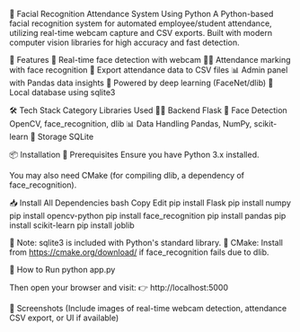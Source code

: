 🧠 Facial Recognition Attendance System Using Python
A Python-based facial recognition system for automated employee/student attendance, utilizing real-time webcam capture and CSV exports. Built with modern computer vision libraries for high accuracy and fast detection.

🚀 Features
🎥 Real-time face detection with webcam
🧑‍💼 Attendance marking with face recognition
📂 Export attendance data to CSV files
📊 Admin panel with Pandas data insights
🧠 Powered by deep learning (FaceNet/dlib)
💾 Local database using sqlite3

🛠️ Tech Stack
Category	Libraries Used
👨‍💻 Backend	Flask
📸 Face Detection	OpenCV, face_recognition, dlib
📊 Data Handling	Pandas, NumPy, scikit-learn
💾 Storage	SQLite

📦 Installation
🔧 Prerequisites
Ensure you have Python 3.x installed.

You may also need CMake (for compiling dlib, a dependency of face_recognition).

📥 Install All Dependencies
bash
Copy
Edit
pip install Flask
pip install numpy
pip install opencv-python
pip install face_recognition
pip install pandas
pip install scikit-learn
pip install joblib

📝 Note: sqlite3 is included with Python's standard library.
🧱 CMake: Install from https://cmake.org/download/ if face_recognition fails due to dlib.

🧪 How to Run
python app.py

Then open your browser and visit:
👉 http://localhost:5000

📸 Screenshots
(Include images of real-time webcam detection, attendance CSV export, or UI if available)
